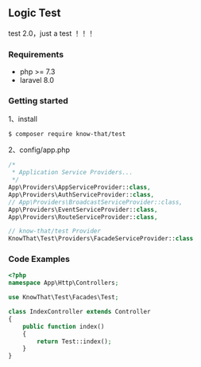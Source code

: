 ## Logic Test
test 2.0，just a test ！！！

### Requirements
- php >= 7.3
- laravel 8.0

### Getting started
1、install
````
$ composer require know-that/test
````

2、config/app.php
````php
/*
 * Application Service Providers...
 */
App\Providers\AppServiceProvider::class,
App\Providers\AuthServiceProvider::class,
// App\Providers\BroadcastServiceProvider::class,
App\Providers\EventServiceProvider::class,
App\Providers\RouteServiceProvider::class,

// know-that/test Provider
KnowThat\Test\Providers\FacadeServiceProvider::class
````

### Code Examples
````php
<?php
namespace App\Http\Controllers;

use KnowThat\Test\Facades\Test;

class IndexController extends Controller
{
    public function index()
    {
        return Test::index();
    }
}
````
